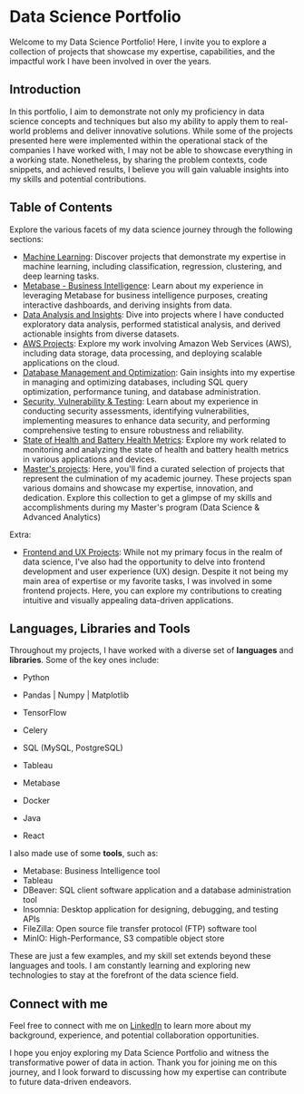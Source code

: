 # Data Science Portfolio

Welcome to my Data Science Portfolio! Here, I invite you to explore a collection of projects that showcase my expertise, capabilities, and the impactful work I have been involved in over the years.

## Introduction

In this portfolio, I aim to demonstrate not only my proficiency in data science concepts and techniques but also my ability to apply them to real-world problems and deliver innovative solutions. While some of the projects presented here were implemented within the operational stack of the companies I have worked with, I may not be able to showcase everything in a working state. Nonetheless, by sharing the problem contexts, code snippets, and achieved results, I believe you will gain valuable insights into my skills and potential contributions.

## Table of Contents

Explore the various facets of my data science journey through the following sections:

- [Machine Learning](./machine-learning): Discover projects that demonstrate my expertise in machine learning, including classification, regression, clustering, and deep learning tasks.
- [Metabase - Business Intelligence](./business-intelligence): Learn about my experience in leveraging Metabase for business intelligence purposes, creating interactive dashboards, and deriving insights from data.
- [Data Analysis and Insights](./data-analysis): Dive into projects where I have conducted exploratory data analysis, performed statistical analysis, and derived actionable insights from diverse datasets.
- [AWS Projects](./aws): Explore my work involving Amazon Web Services (AWS), including data storage, data processing, and deploying scalable applications on the cloud.
- [Database Management and Optimization](./database-management): Gain insights into my expertise in managing and optimizing databases, including SQL query optimization, performance tuning, and database administration.
- [Security, Vulnerability & Testing](./security-vulnerability-testing): Learn about my experience in conducting security assessments, identifying vulnerabilities, implementing measures to enhance data security, and performing comprehensive testing to ensure robustness and reliability.
- [State of Health and Battery Health Metrics](./battery-health-SoH): Explore my work related to monitoring and analyzing the state of health and battery health metrics in various applications and devices.
- [Master's projects](./masters-projects): Here, you'll find a curated selection of projects that represent the culmination of my academic journey. These projects span various domains and showcase my expertise, innovation, and dedication. Explore this collection to get a glimpse of my skills and accomplishments during my Master's program (Data Science & Advanced Analytics)
  
Extra:
- [Frontend and UX Projects](./frontend-ux): While not my primary focus in the realm of data science, I've also had the opportunity to delve into frontend development and user experience (UX) design. Despite it not being my main area of expertise or my favorite tasks, I was involved in some frontend projects. Here, you can explore my contributions to creating intuitive and visually appealing data-driven applications.
 

## Languages, Libraries and Tools

Throughout my projects, I have worked with a diverse set of **languages** and **libraries**. Some of the key ones include:

- Python
- Pandas | Numpy | Matplotlib
- TensorFlow
- Celery
- SQL (MySQL, PostgreSQL)
- Tableau
- Metabase
- Docker
- Java

- React

I also made use of some **tools**, such as:

- Metabase: Business Intelligence tool
- Tableau
- DBeaver: SQL client software application and a database administration tool
- Insomnia: Desktop application for designing, debugging, and testing APIs
- FileZilla: Open source file transfer protocol (FTP) software tool
- MinIO: High-Performance, S3 compatible object store
  
These are just a few examples, and my skill set extends beyond these languages and tools. I am constantly learning and exploring new technologies to stay at the forefront of the data science field.

## Connect with me

Feel free to connect with me on [LinkedIn](https://www.linkedin.com/in/pedrocerejeira/) to learn more about my background, experience, and potential collaboration opportunities.

I hope you enjoy exploring my Data Science Portfolio and witness the transformative power of data in action. Thank you for joining me on this journey, and I look forward to discussing how my expertise can contribute to future data-driven endeavors.
